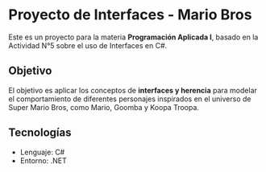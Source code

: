 # Proyecto de Interfaces - Mario Bros

Este es un proyecto para la materia **Programación Aplicada I**, basado en la Actividad N°5 sobre el uso de Interfaces en C#.

## Objetivo

El objetivo es aplicar los conceptos de **interfaces y herencia** para modelar el comportamiento de diferentes personajes inspirados en el universo de Super Mario Bros, como Mario, Goomba y Koopa Troopa.

## Tecnologías

* Lenguaje: C#
* Entorno: .NET
